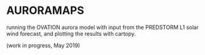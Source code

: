# AURORAMAPS
running the OVATION aurora model with input from the PREDSTORM L1 solar wind forecast, and plotting the results with cartopy.

(work in progress, May 2019)
